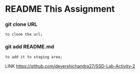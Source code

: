 # README This Assignment

### git clone URL 
    to clone the url;

### git add README.md
    to add it to staging area;



LINK https://github.com/devershichandra27/SSD-Lab-Activity-2
